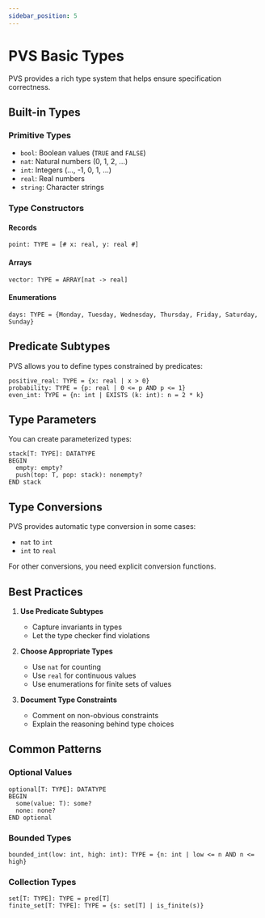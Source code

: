```yaml
---
sidebar_position: 5
---
```


# PVS Basic Types

PVS provides a rich type system that helps ensure specification correctness.

## Built-in Types

### Primitive Types

- `bool`: Boolean values (`TRUE` and `FALSE`)
- `nat`: Natural numbers (0, 1, 2, ...)
- `int`: Integers (..., -1, 0, 1, ...)
- `real`: Real numbers
- `string`: Character strings

### Type Constructors

#### Records
```pvs
point: TYPE = [# x: real, y: real #]
```

#### Arrays
```pvs
vector: TYPE = ARRAY[nat -> real]
```

#### Enumerations
```pvs
days: TYPE = {Monday, Tuesday, Wednesday, Thursday, Friday, Saturday, Sunday}
```

## Predicate Subtypes

PVS allows you to define types constrained by predicates:

```pvs
positive_real: TYPE = {x: real | x > 0}
probability: TYPE = {p: real | 0 <= p AND p <= 1}
even_int: TYPE = {n: int | EXISTS (k: int): n = 2 * k}
```

## Type Parameters

You can create parameterized types:

```pvs
stack[T: TYPE]: DATATYPE
BEGIN
  empty: empty?
  push(top: T, pop: stack): nonempty?
END stack
```

## Type Conversions

PVS provides automatic type conversion in some cases:
- `nat` to `int`
- `int` to `real`

For other conversions, you need explicit conversion functions.

## Best Practices

1. **Use Predicate Subtypes**
   - Capture invariants in types
   - Let the type checker find violations

2. **Choose Appropriate Types**
   - Use `nat` for counting
   - Use `real` for continuous values
   - Use enumerations for finite sets of values

3. **Document Type Constraints**
   - Comment on non-obvious constraints
   - Explain the reasoning behind type choices

## Common Patterns

### Optional Values
```pvs
optional[T: TYPE]: DATATYPE
BEGIN
  some(value: T): some?
  none: none?
END optional
```

### Bounded Types
```pvs
bounded_int(low: int, high: int): TYPE = {n: int | low <= n AND n <= high}
```

### Collection Types
```pvs
set[T: TYPE]: TYPE = pred[T]
finite_set[T: TYPE]: TYPE = {s: set[T] | is_finite(s)}
``` 